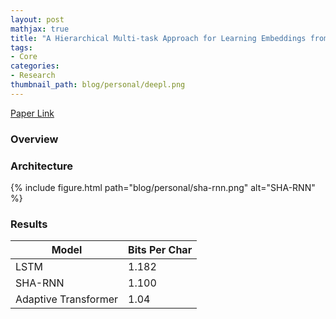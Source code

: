 ```yaml
---
layout: post
mathjax: true
title: "A Hierarchical Multi-task Approach for Learning Embeddings from Semantic Tasks"
tags:
- Core
categories:
- Research
thumbnail_path: blog/personal/deepl.png
---
```


[Paper Link](https://arxiv.org/pdf/1811.06031.pdf)

### Overview


### Architecture

{% include figure.html path="blog/personal/sha-rnn.png" alt="SHA-RNN" %}


### Results

| Model | Bits Per Char |
|-------|-----|
| LSTM | 1.182 |
| SHA-RNN |  1.100 |
| Adaptive Transformer | 1.04 |
